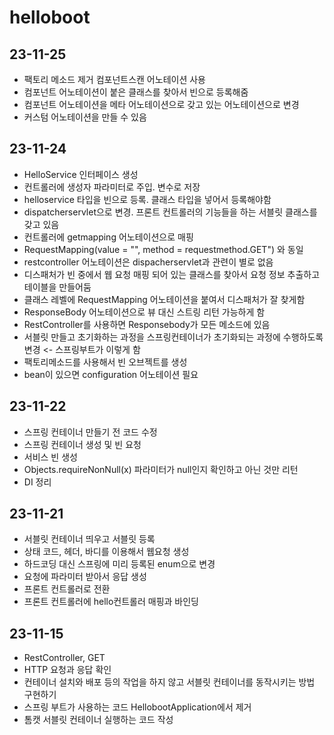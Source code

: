 # helloboot
## 23-11-25
- 팩토리 메소드 제거 컴포넌트스캔 어노테이션 사용
- 컴포넌트 어노테이션이 붙은 클래스를 찾아서 빈으로 등록해줌
- 컴포넌트 어노테이션을 메타 어노테이션으로 갖고 있는 어노테이션으로 변경
- 커스텀 어노테이션을 만들 수 있음

## 23-11-24
- HelloService 인터페이스 생성
- 컨트롤러에 생성자 파라미터로 주입. 변수로 저장
- helloservice 타입을 빈으로 등록. 클래스 타입을 넣어서 등록해야함
- dispatcherservlet으로 변경. 프론트 컨트롤러의 기능들을 하는 서블릿 클래스를 갖고 있음
- 컨트롤러에 getmapping 어노테이션으로 매핑
- RequestMapping(value = "", method = requestmethod.GET") 와 동일
- restcontroller 어노테이션은 dispacherservlet과 관련이 별로 없음
- 디스패처가 빈 중에서 웹 요청 매핑 되어 있는 클래스를 찾아서 요청 정보 추출하고 테이블을 만들어둠
- 클래스 레벨에 RequestMapping 어노테이션을 붙여서 디스패처가 잘 찾게함
- ResponseBody 어노테이션으로 뷰 대신 스트링 리턴 가능하게 함
- RestController를 사용하면 Responsebody가 모든 메소드에 있음
- 서블릿 만들고 초기화하는 과정을 스프링컨테이너가 초기화되는 과정에 수행하도록 변경 <- 스프링부트가 이렇게 함
- 팩토리메소드를 사용해서 빈 오브젝트를 생성
- bean이 있으면 configuration 어노테이션 필요

## 23-11-22
- 스프링 컨테이너 만들기 전 코드 수정
- 스프링 컨테이너 생성 및 빈 요청
- 서비스 빈 생성 
- Objects.requireNonNull(x) 파라미터가 null인지 확인하고 아닌 것만 리턴
- DI 정리

## 23-11-21
- 서블릿 컨테이너 띄우고 서블릿 등록
- 상태 코드, 헤더, 바디를 이용해서 웹요청 생성
- 하드코딩 대신 스프링에 미리 등록된 enum으로 변경
- 요청에 파라미터 받아서 응답 생성
- 프론트 컨트롤러로 전환
- 프론트 컨트롤러에 hello컨트롤러 매핑과 바인딩

## 23-11-15
- RestController, GET
- HTTP 요청과 응답 확인
- 컨테이너 설치와 배포 등의 작업을 하지 않고 서블릿 컨테이너를 동작시키는 방법 구현하기
- 스프링 부트가 사용하는 코드 HellobootApplication에서 제거
- 톰캣 서블릿 컨테이너 실행하는 코드 작성